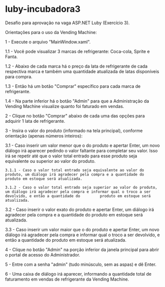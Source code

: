 # luby-incubadora3

Desafio para aprovação na vaga ASP.NET Luby (Exercício 3).

Orientações para o uso da Vending Machine:

1 - Execute o arquivo "MainWindow.xaml".

  1.1 - Você pode visualizar 3 marcas de refrigerante: Coca-cola, Sprite e Fanta.

  1.2 - Abaixo de cada marca há o preço da lata de refrigerante de cada respectiva marca e também uma quantidade atualizada de latas disponíveis para compra.

  1.3 - Então há um botão "Comprar" específico para cada marca de refrigerante.

  1.4 - Na parte inferior há o botão "Admin" para que a Administração da Vending Machine visualize quanto foi faturado em vendas.

2 - Clique no botão "Comprar" abaixo de cada uma das opções para adquirir 1 lata de refrigerante.

3 - Insira o valor do produto (informado na tela principal), conforme orientação (apenas números inteiros):

  3.1 - Caso inserir um valor menor que o do produto e apertar Enter, um novo diálogo irá aparecer pedindo o valor faltante para completar seu valor. Isso irá se repetir até que     o valor total entrado para esse produto seja equivalente ou superior ao valor do produto.

    3.1.1 - Caso o valor total entrado seja equivalente ao valor do produto, um diálogo irá agradecer pela compra e a quantidade do produto em estoque será atualizada.

    3.1.2 - Caso o valor total entrado seja superior ao valor do produto, um diálogo irá agradecer pela compra e informar qual o troco a ser devolvido, e então a quantidade do         produto em estoque será atualizada.

  3.2 - Caso inserir o valor exato do produto e apertar Enter, um diálogo irá agradecer pela compra e a quantidade do produto em estoque será atualizada.

  3.3 - Caso inserir um valor maior que o do produto e apertar Enter, um novo diálogo irá agradecer pela compra e informar qual o troco a ser devolvido, e então a quantidade do         produto em estoque será atualizada.

4 - Clique no botão "Admin" na porção inferior da janela principal para abrir o portal de acesso do Administrador.

5 - Entre com a senha "admin" (tudo minúsculo, sem as aspas) e dê Enter.

6 - Uma caixa de diálogo irá aparecer, informando a quantidade total de faturamento em vendas de refrigerante da Vending Machine.
